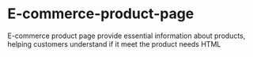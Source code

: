 # E-commerce-product-page
E-commerce product page provide essential information about products, helping customers understand if it meet the product needs HTML
